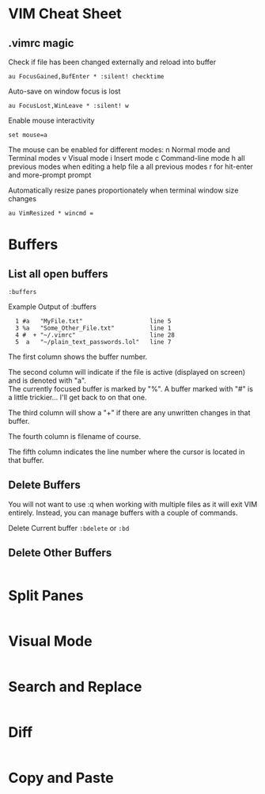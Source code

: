 # VIM Cheat Sheet

## .vimrc magic

Check if file has been changed externally and reload into buffer

`au FocusGained,BufEnter * :silent! checktime`


Auto-save on window focus is lost

`au FocusLost,WinLeave * :silent! w`


Enable mouse interactivity

`set mouse=a`

The mouse can be enabled for different modes: 
n        Normal mode and Terminal modes
v        Visual mode 
i         Insert mode
c        Command-line mode
h        all previous modes when editing a help file
a        all previous modes
r        for hit-enter and more-prompt prompt


Automatically resize panes proportionately when terminal window size changes

`au VimResized * wincmd =`



# Buffers

## List all open buffers

`:buffers`

Example Output of :buffers
```
  1 #a   "MyFile.txt"                   line 5
  3 %a   "Some_Other_File.txt"          line 1
  4 #  + "~/.vimrc"                     line 28
  5  a   "~/plain_text_passwords.lol"   line 7
```
The first column shows the buffer number.

The second column will indicate if the file is active (displayed on screen) and is denoted with "a".  
The currently focused buffer is marked by "%".  A buffer marked with "#" is a little trickier... I'll get back to on that one.

The third column will show a "+" if there are any unwritten changes in that buffer.

The fourth column is filename of course.

The fifth column indicates the line number where the cursor is located in that buffer.


## Delete Buffers 
You will not want to use :q when working with multiple files as it will exit VIM entirely. Instead, you can manage buffers with a couple of commands.

Delete Current buffer
`:bdelete`
or 
`:bd`

## Delete Other Buffers

```
```




# Split Panes

```
```


# Visual Mode

```
```


# Search and Replace

```
```


# Diff
```
```

# Copy and Paste

```
```